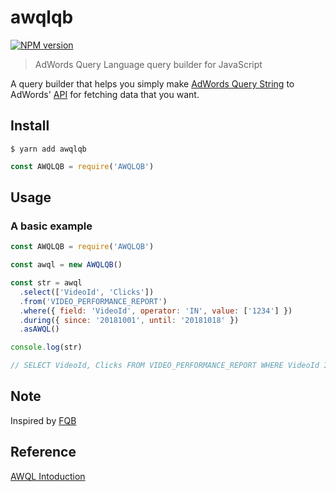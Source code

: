 # awqlqb

[![NPM version][npm-image]][npm-url]

> AdWords Query Language query builder for JavaScript

A query builder that helps you simply make [AdWords Query String](https://developers.google.com/adwords/api/docs/guides/awql) to AdWords' [API](https://developers.google.com/adwords/api/docs/guides/start) for fetching data that you want.

## Install

```shell
$ yarn add awqlqb
```

```js
const AWQLQB = require('AWQLQB')
```

## Usage

### A basic example

```js
const AWQLQB = require('AWQLQB')

const awql = new AWQLQB()

const str = awql
  .select(['VideoId', 'Clicks'])
  .from('VIDEO_PERFORMANCE_REPORT')
  .where({ field: 'VideoId', operator: 'IN', value: ['1234'] })
  .during({ since: '20181001', until: '20181018' })
  .asAWQL()

console.log(str)

// SELECT VideoId, Clicks FROM VIDEO_PERFORMANCE_REPORT WHERE VideoId IN ['1234'] DURING 20181001, 20181018
```

## Note

Inspired by [FQB](https://github.com/chunkai1312/fqb)

## Reference

[AWQL Intoduction](https://developers.google.com/adwords/api/docs/guides/awql)

[npm-image]: https://img.shields.io/npm/v/fqb.svg
[npm-url]: https://npmjs.org/package/fqb
